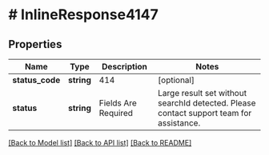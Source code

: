 # # InlineResponse4147

## Properties

Name | Type | Description | Notes
------------ | ------------- | ------------- | -------------
**status_code** | **string** | 414 | [optional]
**status** | **string** | Fields Are Required |  Large result set without searchId detected. Please contact support team for assistance. | [optional]

[[Back to Model list]](../../README.md#models) [[Back to API list]](../../README.md#endpoints) [[Back to README]](../../README.md)
